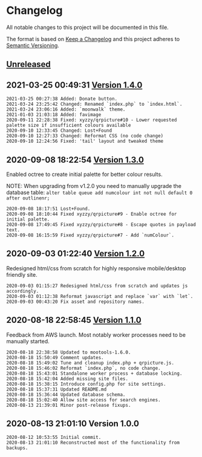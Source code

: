 # Changelog
All notable changes to this project will be documented in this file.

The format is based on [Keep a Changelog](http://keepachangelog.com/en/1.0.0/)
and this project adheres to [Semantic Versioning](http://semver.org/spec/v2.0.0.html).

## [Unreleased]

## 2021-03-25 00:49:31 [Version 1.4.0]

```
2021-03-25 00:27:38 Added: Donate button.
2021-03-24 23:25:42 Changed: Renamed `index.php` to `index.html`.
2021-03-24 23:06:16 Added: `moonwalk` theme.
2021-01-03 21:03:18 Added: favimage
2020-09-11 22:28:38 Fixed: xyzzy/qrpicture#10 - Lower requested palette size if insufficient colours available
2020-09-10 12:33:45 Changed: Lost+Found
2020-09-10 12:27:33 Changed: Reformat CSS (no code change)
2020-09-10 12:24:56 Fixed: 'tail' layout and tweaked theme
```

## 2020-09-08 18:22:54 [Version 1.3.0]

Enabled octree to create initial palette for better colour results.

NOTE:	When upgrading from v1.2.0 you need to manually upgrade the database table:
	`alter table queue add numcolour int not null default 0 after outlinenr;` 

```
2020-09-08 18:17:51 Lost+Found.
2020-09-08 18:10:44 Fixed xyzzy/qrpicture#9 - Enable octree for initial palette.
2020-09-08 17:49:45 Fixed xyzzy/qrpicture#8 - Escape quotes in payload text.
2020-09-08 16:15:59 Fixed xyzzy/qrpicture#7 - Add `numColour`.
```

## 2020-09-03 01:22:40 [Version 1.2.0]

Redesigned html/css from scratch for highly responsive mobile/desktop friendly site.

```
2020-09-03 01:15:27 Redesigned html/css from scratch and updates js accordingly.
2020-09-03 01:12:38 Reformat javascript and replace `var` with `let`.
2020-09-03 00:43:20 Fix asset and repository names.
```

## 2020-08-18 22:58:45 [Version 1.1.0]

Feedback from AWS launch.
Most notably worker processes need to be manually started.

```
2020-08-18 22:38:58 Updated to mootools-1.6.0.
2020-08-18 15:50:49 Comment updates.
2020-08-18 15:49:02 Tune and cleanup index.php + qrpicture.js.
2020-08-18 15:46:02 Reformat `index.php`, no code change.
2020-08-18 15:43:01 Standalone worker process + database locking.
2020-08-18 15:42:04 Added missing site files.
2020-08-18 15:38:15 Introduce config.php for site settings.
2020-08-18 15:37:31 Updated README.md
2020-08-18 15:36:44 Updated database schema.
2020-08-18 15:02:40 Allow site access for search engines.
2020-08-13 21:39:01 Minor post-release fixups.
```

## 2020-08-13 21:01:10 Version 1.0.0

```
2020-08-12 10:53:55 Initial commit.
2020-08-13 21:01:10 Reconstructed most of the functionality from backups.
```

[Unreleased]: https://github.com/xyzzy/qrpicture/compare/v1.4.0...HEAD
[Version 1.4.0]: https://github.com/xyzzy/qrpicture/compare/v1.3.0...v1.4.0
[Version 1.3.0]: https://github.com/xyzzy/qrpicture/compare/v1.2.0...v1.3.0
[Version 1.2.0]: https://github.com/xyzzy/qrpicture/compare/v1.1.0...v1.2.0
[Version 1.1.0]: https://github.com/xyzzy/qrpicture/compare/v1.0.0...v1.1.0
